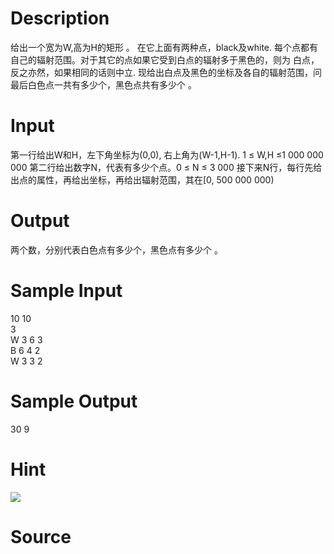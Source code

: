 
# Description

<div class="content">给出一个宽为W,高为H的矩形 。
在它上面有两种点，black及white.
每个点都有自己的辐射范围。对于其它的点如果它受到白点的辐射多于黑色的，则为
白点，反之亦然，如果相同的话则中立.
现给出白点及黑色的坐标及各自的辐射范围，问最后白色点一共有多少个，黑色点共有多少个 。</div>

# Input

<div class="content">第一行给出W和H，左下角坐标为(0,0), 右上角为(W-1,H-1).
1 ≤ W,H ≤1 000 000 000
第二行给出数字N，代表有多少个点。0 ≤ N ≤ 3 000
接下来N行，每行先给出点的属性，再给出坐标，再给出辐射范围，其在[0, 500 000 000)
</div>

# Output

<div class="content">两个数，分别代表白色点有多少个，黑色点有多少个 。</div>

# Sample Input

<div class="content"><span class="sampledata">10 10<br/>
3<br/>
W 3 6 3<br/>
B 6 4 2<br/>
W 3 3 2</span></div>

# Sample Output

<div class="content"><span class="sampledata">30 9<br/>
</span></div>

# Hint

<div class="content"><p><img border="0" src="source/bzoj/1392/img/aHR0cHM6Ly9seWRzeS5jb20vSnVkZ2VPbmxpbmUvaW1hZ2VzLzEzOTIuanBn.jpg"/></p></div>

# Source

<div class="content"><p><a href="problemset.php?search="></a></p></div>

